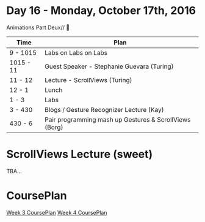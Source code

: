 # Day 16 - Monday, October 17th, 2016

Animations Part Deux// :blue_heart:


Time        |   Plan   |
----------------|-------
9 - 1015         | Labs on Labs on Labs
1015 - 11   | Guest Speaker - Stephanie Guevara (Turing)
11 - 12 | Lecture - ScrollViews (Turing)
12 - 1    | Lunch
1 - 3     | Labs
3 - 430 | Blogs / Gesture Recognizer Lecture (Kay)
430 - 6 | Pair programming mash up Gestures & ScrollViews (Borg)



# ScrollViews Lecture (sweet)

TBA...


# CoursePlan

[Week 3 CoursePlan](https://github.com/learn-co-curriculum/ios-0916/blob/master/CoursePlan/week-4.md)
[Week 4 CoursePlan](https://github.com/learn-co-curriculum/ios-0916/blob/master/CoursePlan/week-5.md)
